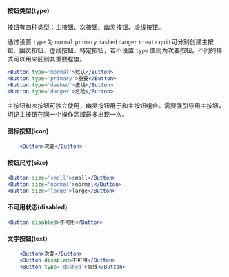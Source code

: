 
#### **按钮类型(type)**

按钮有四种类型：主按钮、次按钮、幽灵按钮、虚线按钮。

通过设置 `type` 为 `normal` `primary` `dashed` `danger`  `create` `quit`可分别创建主按钮、幽灵按钮、虚线按钮、特定按钮，若不设置 `type` 值则为次要按钮。不同的样式可以用来区别其重要程度。

```jsx
<Button type='mormal'>默认</Button>
<Button type='primary'>重要</Button>
<Button type='dashed'>虚线</Button>
<Button type='danger'>危险</Button>
```
主按钮和次按钮可独立使用，幽灵按钮用于和主按钮组合。需要强引导用主按钮，切记主按钮在同一个操作区域最多出现一次。

#### **图标按钮(icon)**

```jsx
    <Button>次要</Button>
```

#### **按钮尺寸(size)**

```jsx
<Button size='small'>small</Button>
<Button size='normal'>normal</Button>
<Button size='large'>large</Button>
```

#### **不可用状态(disabled)**

```jsx
<Button disabled>不可用</Button>
```

#### **文字按钮(text)**

```jsx
    <Button>次要</Button>
    <Button disabled>不可用</Button>
    <Button type='dashed'>虚线</Button>
```

